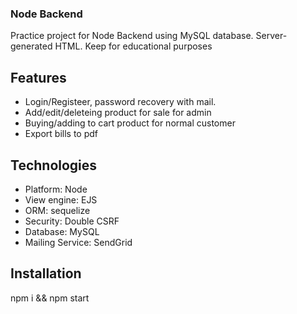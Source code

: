 ### Node Backend

Practice project for Node Backend using MySQL database. Server-generated HTML. Keep for educational purposes

## Features
* Login/Registeer, password recovery with mail.
* Add/edit/deleteing product for sale for admin 
* Buying/adding to cart product for normal customer
* Export bills to pdf

## Technologies 
- Platform: Node
- View engine: EJS
- ORM: sequelize
- Security: Double CSRF
- Database: MySQL
- Mailing Service: SendGrid

## Installation
npm i && npm start
